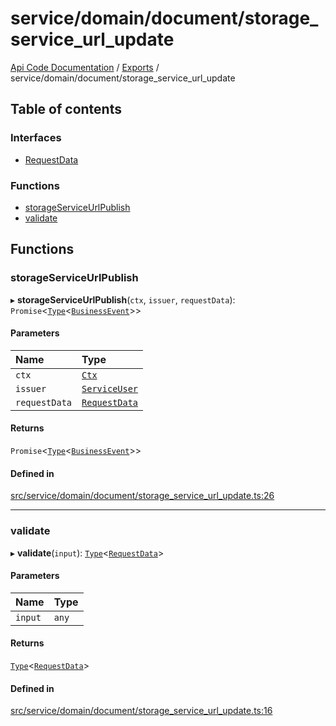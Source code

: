# service/domain/document/storage\_service\_url\_update
 
[Api Code Documentation](../README.md) / [Exports](../modules.md) / service/domain/document/storage\_service\_url\_update

## Table of contents

### Interfaces

- [RequestData](../interfaces/service_domain_document_storage_service_url_update.RequestData.md)

### Functions

- [storageServiceUrlPublish](service_domain_document_storage_service_url_update.md#storageserviceurlpublish)
- [validate](service_domain_document_storage_service_url_update.md#validate)

## Functions

### storageServiceUrlPublish

▸ **storageServiceUrlPublish**(`ctx`, `issuer`, `requestData`): `Promise`\<[`Type`](result.md#type)\<[`BusinessEvent`](service_domain_business_event.md#businessevent)\>\>

#### Parameters

| Name | Type |
| :------ | :------ |
| `ctx` | [`Ctx`](../interfaces/lib_ctx.Ctx.md) |
| `issuer` | [`ServiceUser`](../interfaces/service_domain_organization_service_user.ServiceUser.md) |
| `requestData` | [`RequestData`](../interfaces/service_domain_document_storage_service_url_update.RequestData.md) |

#### Returns

`Promise`\<[`Type`](result.md#type)\<[`BusinessEvent`](service_domain_business_event.md#businessevent)\>\>

#### Defined in

[src/service/domain/document/storage_service_url_update.ts:26](https://github.com/openkfw/TruBudget/blob/e3c318d/api/src/service/domain/document/storage_service_url_update.ts#L26)

___

### validate

▸ **validate**(`input`): [`Type`](result.md#type)\<[`RequestData`](../interfaces/service_domain_document_storage_service_url_update.RequestData.md)\>

#### Parameters

| Name | Type |
| :------ | :------ |
| `input` | `any` |

#### Returns

[`Type`](result.md#type)\<[`RequestData`](../interfaces/service_domain_document_storage_service_url_update.RequestData.md)\>

#### Defined in

[src/service/domain/document/storage_service_url_update.ts:16](https://github.com/openkfw/TruBudget/blob/e3c318d/api/src/service/domain/document/storage_service_url_update.ts#L16)
